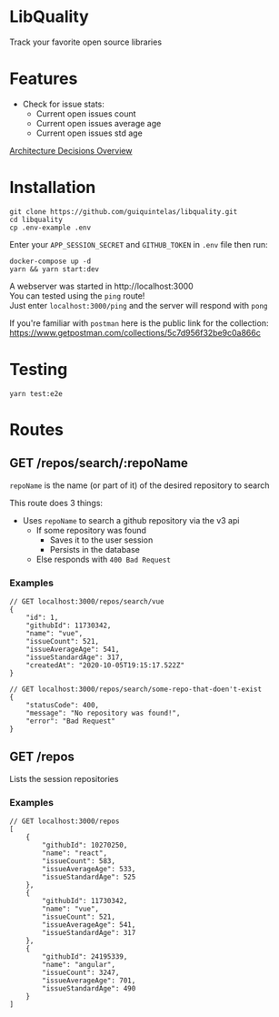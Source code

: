 # LibQuality

Track your favorite open source libraries

# Features
- Check for issue stats:
  - Current open issues count
  - Current open issues average age
  - Current open issues std age
  
[Architecture Decisions Overview](https://github.com/guiquintelas/libquality/blob/master/archtecture.md)

# Installation
```
git clone https://github.com/guiquintelas/libquality.git
cd libquality
cp .env-example .env
```

Enter your `APP_SESSION_SECRET` and `GITHUB_TOKEN` in `.env` file then run:

```
docker-compose up -d
yarn && yarn start:dev
```

A webserver was started in http://localhost:3000  
You can tested using the `ping` route!   
Just enter `localhost:3000/ping` and the server will respond with `pong`

If you're familiar with `postman` here is the public link for the collection:  
https://www.getpostman.com/collections/5c7d956f32be9c0a866c

# Testing
```
yarn test:e2e
```

# Routes

## GET /repos/search/:repoName

`repoName` is the name (or part of it) of the desired repository to search

This route does 3 things:
 - Uses `repoName` to search a github repository via the v3 api
   - If some repository was found
     - Saves it to the user session
     - Persists in the database
   - Else responds with `400 Bad Request`

### Examples


```
// GET localhost:3000/repos/search/vue
{
    "id": 1,
    "githubId": 11730342,
    "name": "vue",
    "issueCount": 521,
    "issueAverageAge": 541,
    "issueStandardAge": 317,
    "createdAt": "2020-10-05T19:15:17.522Z"
}
```


```
// GET localhost:3000/repos/search/some-repo-that-doen't-exist
{
    "statusCode": 400,
    "message": "No repository was found!",
    "error": "Bad Request"
}
```


## GET /repos

Lists the session repositories

### Examples


```
// GET localhost:3000/repos
[
    {
        "githubId": 10270250,
        "name": "react",
        "issueCount": 583,
        "issueAverageAge": 533,
        "issueStandardAge": 525
    },
    {
        "githubId": 11730342,
        "name": "vue",
        "issueCount": 521,
        "issueAverageAge": 541,
        "issueStandardAge": 317
    },
    {
        "githubId": 24195339,
        "name": "angular",
        "issueCount": 3247,
        "issueAverageAge": 701,
        "issueStandardAge": 490
    }
]
```

